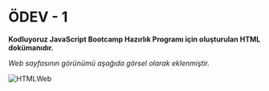 # ÖDEV - 1

**Kodluyoruz JavaScript Bootcamp Hazırlık Programı için oluşturulan HTML dokümanıdır.** 

*Web sayfasının görünümü aşağıda görsel olarak eklenmiştir.*


![HTMLWeb](https://user-images.githubusercontent.com/69795798/151828791-640fc1bf-e8e6-425b-ba32-061049dc21f6.png)


